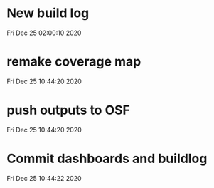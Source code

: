 
# New build log 
 Fri Dec 25 02:00:10 2020 


# remake coverage map 
 Fri Dec 25 10:44:20 2020 


# push outputs to OSF 
 Fri Dec 25 10:44:20 2020 


# Commit dashboards and buildlog 
 Fri Dec 25 10:44:22 2020 

